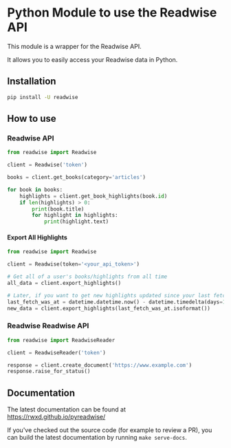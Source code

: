 # Python Module to use the Readwise API

This module is a wrapper for the Readwise API.

It allows you to easily access your Readwise data in Python.

## Installation

```bash
pip install -U readwise
```

## How to use

### Readwise API

```python
from readwise import Readwise

client = Readwise('token')

books = client.get_books(category='articles')

for book in books:
	highlights = client.get_book_highlights(book.id)
	if len(highlights) > 0:
		print(book.title)
		for highlight in highlights:
			print(highlight.text)
```

#### Export All Highlights

```python
from readwise import Readwise

client = Readwise(token='<your_api_token>')

# Get all of a user's books/highlights from all time
all_data = client.export_highlights()

# Later, if you want to get new highlights updated since your last fetch of allData, do this.
last_fetch_was_at = datetime.datetime.now() - datetime.timedelta(days=1)  # use your own stored date
new_data = client.export_highlights(last_fetch_was_at.isoformat())
```

### Readwise Readwise API

```python
from readwise import ReadwiseReader

client = ReadwiseReader('token')

response = client.create_document('https://www.example.com')
response.raise_for_status()
```

## Documentation

The latest documentation can be found at <https://rwxd.github.io/pyreadwise/>

If you've checked out the source code (for example to review a PR), you can build the latest documentation by running `make serve-docs`.
